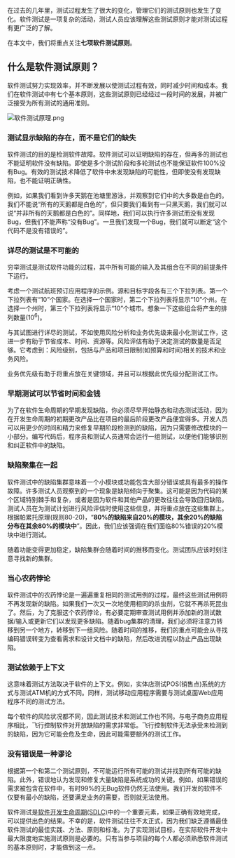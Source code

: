 在过去的几年里，测试过程发生了很大的变化，管理它们的测试原则也发生了变化。软件测试是一项复杂的活动，测试人员应该理解这些测试原则才能对测试过程有更广泛的了解。

在本文中，我们将重点关注**七项软件测试原则**。

## 什么是软件测试原则？

软件测试努力实现效率，并不断发展以使测试过程有效，同时减少时间和成本。我们在软件测试中有七个基本原则，这些测试原则已经经过一段时间的发展，并被广泛接受为所有测试的通用准则。

![软件测试原理.png](https://toolsqa.com/gallery/Software%20testing/1.Software%20Testing%20Principles.png)

### 测试显示缺陷的存在，而不是它们的缺失

软件测试的目的是检测软件故障。软件测试可以证明缺陷的存在，但再多的测试也不能证明软件没有缺陷。即使是多个测试阶段和多轮测试也不能保证软件100%没有Bug。有效的测试技术降低了软件中未发现缺陷的可能性，但即使没有发现缺陷，也不能证明正确性。

例如，如果我们看到许多天鹅在池塘里游泳，并观察到它们中的大多数是白色的。我们不能说“所有的天鹅都是白色的”，但只要我们看到有一只黑天鹅，我们就可以说“并非所有的天鹅都是白色的”。同样地，我们可以执行许多测试而没有发现Bug，但我们不能声称“没有Bug”。一旦我们发现一个Bug，我们就可以断定“这个代码不是没有错误的”。

### 详尽的测试是不可能的

穷举测试是测试软件功能的过程，其中所有可能的输入及其组合在不同的前提条件下运行。

考虑一个测试航班预订应用程序的示例。源和目标字段各有三个下拉列表。第一个下拉列表有“10”个国家。在选择一个国家时，第二个下拉列表将显示“10”个州。在选择一个州时，第三个下拉列表将显示“10”个城市。想象一下这些组合将产生的排列数量(10<sup>6</sup>)。

与其试图进行详尽的测试，不如使用风险分析和业务优先级来最小化测试工作，这进一步有助于节省成本、时间、资源等。风险评估有助于决定测试的数量是否足够。它考虑到：风险级别，包括与产品和项目限制(如预算和时间)相关的技术和业务风险。

业务优先级有助于将重点放在关键领域，并且可以根据此优先级分配测试工作。

### 早期测试可以节省时间和金钱

为了在软件生命周期的早期发现缺陷，你必须尽早开始静态和动态测试活动，因为在开发生命周期的初期更改产品比在项目的最后阶段更改产品便宜得多。开发人员可以用更少的时间和精力来修复早期阶段检测到的缺陷，因为只需要修改模块的一小部分。编写代码后，程序员和测试人员通常会运行一组测试，以便他们能够识别和纠正软件中的缺陷。

### 缺陷聚集在一起

软件测试中的缺陷集群意味着一个小模块或功能包含大部分错误或具有最多的操作故障。许多测试人员观察到的一个现象是缺陷倾向于聚集。这可能是因为代码的某个区域特别棘手和复杂，或者是因为软件和其他产品的更改往往会导致回归缺陷。测试人员在为测试计划进行风险评估时使用这些信息，并将重点放在这些集群上。根据帕累托原理(规则80-20)，“**80%的缺陷来自20%的模块，其余20%的缺陷分布在其余80%的模块中**”。因此，我们应该强调在我们面临80%错误的20%模块中进行测试。

随着功能变得更加稳定，缺陷集群会随着时间的推移而变化。测试团队应该时刻注意寻找新的集群。

### 当心农药悖论

软件测试中的农药悖论是一遍遍重复相同的测试用例的过程，最终这些测试用例将不再发现新的缺陷。如果我们一次又一次地使用相同的杀虫剂，它就不再杀死昆虫了。然后，为了克服这个农药悖论，有必要定期审查测试用例并添加新的测试数据/输入或更新它们以发现更多缺陷。随着bug集群的清理，我们必须将注意力转移到另一个地方，转移到下一组风险。随着时间的推移，我们的重点可能会从寻找编码错误转变为查看需求和设计文档中的缺陷，然后改进流程以防止产品出现缺陷。

### 测试依赖于上下文

这意味着测试方法取决于软件的上下文。例如，实体店测试POS(销售点)系统的方式与测试ATM机的方式不同。同样，测试移动应用程序需要与测试桌面Web应用程序不同的测试方法。

每个软件的风险状况都不同，因此测试技术和测试工作也不同。与电子商务应用程序相比，飞行控制软件对开放缺陷的需求非常低。飞行控制软件无法承受未检测到的缺陷，因为它可能会危及生命，因此可能需要额外的测试工作。

### 没有错误是一种谬论

根据第一个和第二个测试原则，不可能运行所有可能的测试并找到所有可能的缺陷。此外，错误地认为发现和修复大量缺陷是系统成功的关键。例如，如果错误的需求被包含在软件中，有时99%的无Bug软件仍然无法使用。我们开发的软件不仅要有最小的缺陷，还要满足业务的需要，否则就无法使用。

软件测试是[软件开发生命周期(SDLC)](https://en.wikipedia.org/wiki/Systems_development_life_cycle)中的一个重要元素，如果正确有效地完成，可以提供出色的结果。不幸的是，软件测试往往不太正式，因为我们缺乏遵循最佳软件测试的最佳实践、方法、原则和标准。为了实现测试目标，在实际软件开发中最大限度地实施测试原则是必要的。只有当参与项目的每个人都必须熟悉软件测试的基本原则时，才能做到这一点。